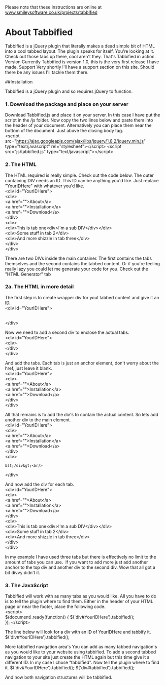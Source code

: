 Please note that these instructions are online at www.smileysoftware.co.uk/projects/tabbified

# About Tabbified

Tabbified is a jQuery plugin that literally makes a dead simple bit of HTML into a cool tabbed layout.
The plugin speaks for itself. You're looking at it. Check out those tabs up there, cool aren't they. That's Tabbified in action.
Version
Currently Tabbified is version 1.0, this is the very first release I have made.
Support
Very shortly I'll have a support section on this site. Should there be any issues I'll tackle them there.


##Installation

Tabbified is a jQuery plugin and so requires jQuery to function.
### 1. Download the package and place on your server
Download Tabbified.js and place it on your server. In this case I have put the script in the /js folder.
Now copy the two lines below and paste them into the header of your document. Alternatively you can place them near the bottom of the document. Just above the closing body tag.
<br/>
&lt;script src="https://ajax.googleapis.com/ajax/libs/jquery/1.8.2/jquery.min.js" type="text/javascript" rel="stylesheet"&gt;&lt;/script&gt;
&lt;script src="js/tabbified.js" type="text/javascript"&gt;&lt;/script&gt;
						
### 2. The HTML
The HTML required is really simple. Check out the code below.
The outer containing DIV needs an ID.
This ID can be anything you'd like. Just replace "YourIDHere" with whatever you'd like.
<br/>
&lt;div id="YourIDHere"&gt;<br/>
	&lt;div&gt;<br/>
		&lt;a href=""&gt;About&lt;/a&gt;<br/>
		&lt;a href=""&gt;Installation&lt;/a&gt;<br/>
		&lt;a href=""&gt;Download&lt;/a&gt;<br/>
	&lt;/div&gt;<br/>
	&lt;div&gt;<br/>
		&lt;div&gt;This is tab one&lt;div&gt;I'm a sub DIV&lt;/div&gt;&lt;/div&gt;<br/>
		&lt;div&gt;Some stuff in tab 2&lt;/div&gt;<br/>
		&lt;div&gt;And more shizzle in tab three&lt;/div&gt;<br/>
	&lt;/div&gt;<br/>
&lt;/div&gt;<br/>
						
There are two DIVs inside the main container. The first contains the tabs themselves and the second contains the tabbed content.
Or if you're feeling really lazy you could let me generate your code for you. Check out the "HTML Generator" tab

### 2a. The HTML in more detail
The first step is to create wrapper div for yout tabbed content and give it an ID.
<br/>&lt;div id="YourIDHere"&gt;<br/>
	
<br/>&lt;/div&gt;<br/>
						
Now we need to add a second div to enclose the actual tabs.
<br/>&lt;div id="YourIDHere"&gt;<br/>
	&lt;div&gt;<br/>
	&lt;/div&gt;<br/>
&lt;/div&gt;<br/>
						
And add the tabs. Each tab is just an anchor element, don't worry about the href, just leave it blank.
<br/>&lt;div id="YourIDHere"&gt;<br/>
	&lt;div&gt;<br/>
		&lt;a href=""&gt;About&lt;/a&gt;<br/>
		&lt;a href=""&gt;Installation&lt;/a&gt;<br/>
		&lt;a href=""&gt;Download&lt;/a&gt;<br/>
	&lt;/div&gt;<br/>
&lt;/div&gt;<br/>
						
All that remains is to add the div's to contain the actual content. So lets add another div to the main element.
<br/>&lt;div id="YourIDHere"&gt;<br/>
	&lt;div&gt;<br/>
		&lt;a href=""&gt;About&lt;/a&gt;<br/>
		&lt;a href=""&gt;Installation&lt;/a&gt;<br/>
		&lt;a href=""&gt;Download&lt;/a&gt;<br/>
	&lt;/div&gt;<br/>
	&lt;div&gt;<br/>
		
	&lt;/div&gt;<br/>
&lt;/div&gt;<br/>
						
And now add the div for each tab.
<br/>&lt;div id="YourIDHere"&gt;<br/>
	&lt;div&gt;<br/>
		&lt;a href=""&gt;About&lt;/a&gt;<br/>
		&lt;a href=""&gt;Installation&lt;/a&gt;<br/>
		&lt;a href=""&gt;Download&lt;/a&gt;<br/>
	&lt;/div&gt;<br/>
	&lt;div&gt;<br/>
		&lt;div&gt;This is tab one&lt;div&gt;I'm a sub DIV&lt;/div&gt;&lt;/div&gt;<br/>
		&lt;div&gt;Some stuff in tab 2&lt;/div&gt;<br/>
		&lt;div&gt;And more shizzle in tab three&lt;/div&gt;<br/>
	&lt;/div&gt;<br/>
&lt;/div&gt;<br/>
						
In my example I have used three tabs but there is effectively no limit to the amount of tabs you can use.  If you want to add more just add another anchor to the top div and another div to the second div.
Wow that all got a bit divvy didn't it.

### 3. The JavaScript
Tabbified will work with as many tabs as you would like. All you have to do is to tell the plugin where to find them.
Either in the header of your HTML page or near the footer, place the following code.
<br/>&lt;script&gt;<br/>
$(document).ready(function() {
	$('div#YourIDHere').tabbified();		             
}); 
&lt;/script&gt;<br/>
						
The line below will look for a div with an ID of YourIDHere and tabbify it.
$('div#YourIDHere').tabbified();	
						
More tabbified navigation area's
You can add as many tabbed navigation's as you would like to your website using tabbified. To add a second tabbed navigation to your site just create the HTML again but this time give it a different ID. In my case I chose "tabbified". Now tell the plugin where to find it.
$('div#YourIDHere').tabbified();
$('div#tabbified').tabbified();								
						
And now both navigation structures will be tabbified.
